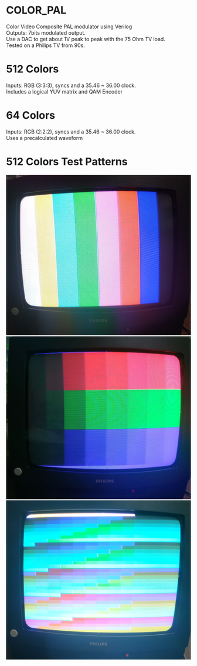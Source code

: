 # COLOR_PAL
Color Video Composite PAL modulator using Verilog  
Outputs: 7bits modulated output.   
Use a DAC to get about 1V peak to peak with the 75 Ohm TV load.  
Tested on a Philips TV from 90s.  
# 512 Colors
Inputs: RGB (3:3:3), syncs and a 35.46 ~ 36.00 clock.   
Includes a logical YUV matrix and QAM Encoder  
# 64 Colors  
Inputs: RGB (2:2:2), syncs and a 35.46 ~ 36.00 clock.  
Uses a precalculated waveform

# 512 Colors Test Patterns
![TestPattern1](/IMG_20221116_235121.jpg)  
![TestPattern2](/IMG_20221116_235148.jpg)
![TestPattern2](/IMG_20221116_235251.jpg)
